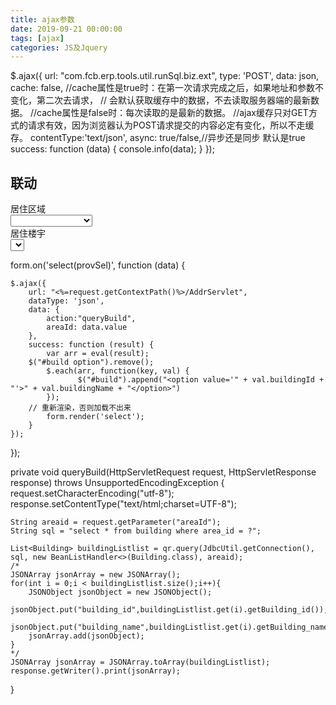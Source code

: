 ```yaml
---
title: ajax参数
date: 2019-09-21 00:00:00
tags: [ajax]
categories: JS及Jquery
---
```

$.ajax({
		url: &quot;com.fcb.erp.tools.util.runSql.biz.ext&quot;,
		type: &#39;POST&#39;,
		data: json,
		cache: false,
		//cache属性是true时：在第一次请求完成之后，如果地址和参数不变化，第二次去请求，
		//                                会默认获取缓存中的数据，不去读取服务器端的最新数据。
		//cache属性是false时：每次读取的是最新的数据。
		//ajax缓存只对GET方式的请求有效，因为浏览器认为POST请求提交的内容必定有变化，所以不走缓存。
		contentType:&#39;text/json&#39;,
		async: true/false,//异步还是同步 默认是true
		success: function (data) {
            console.info(data);
		}
});



## 联动
<div class="layui-form-item">
    <label class="layui-form-label">居住区域</label>
    <div class="layui-input-block">
        <select lay-verify="required" lay-filter="provSel" name="area">
            <option value=""></option>
            <c:forEach items="${areaList}" var="area">
            	<option id="area" value="${area.areaId}">${area.areaName}</option>
            </c:forEach>
        </select>
    </div>
    <label class="layui-form-label">居住楼宇</label>
    <div class="layui-input-block">
        <select id="build" name="build" lay-verify="required">
            <option value=""></option>
        </select>
    </div>
</div>


form.on('select(provSel)', function (data) {

    $.ajax({
        url: "<%=request.getContextPath()%>/AddrServlet",
        dataType: 'json',
        data: {
            action:"queryBuild",
            areaId: data.value
        },
        success: function (result) {
            var arr = eval(result);
	    $("#build option").remove();
            $.each(arr, function(key, val) {
                   $("#build").append("<option value='" + val.buildingId + "'>" + val.buildingName + "</option>")
            });
	    // 重新渲染，否则加载不出来
            form.render('select');
        }
    });
});




private void queryBuild(HttpServletRequest request, HttpServletResponse response) throws UnsupportedEncodingException {
    request.setCharacterEncoding("utf-8");
    response.setContentType("text/html;charset=UTF-8");

    String areaid = request.getParameter("areaId");
    String sql = "select * from building where area_id = ?";

    List<Building> buildingListlist = qr.query(JdbcUtil.getConnection(), sql, new BeanListHandler<>(Building.class), areaid);
    /*
    JSONArray jsonArray = new JSONArray();
    for(int i = 0;i < buildingListlist.size();i++){
        JSONObject jsonObject = new JSONObject();
        jsonObject.put("building_id",buildingListlist.get(i).getBuilding_id());
        jsonObject.put("building_name",buildingListlist.get(i).getBuilding_name());
        jsonArray.add(jsonObject);
    }
    */
    JSONArray jsonArray = JSONArray.toArray(buildingListlist);
    response.getWriter().print(jsonArray);
   
}
